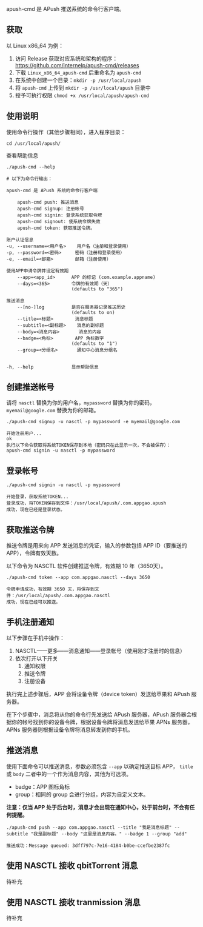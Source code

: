 apush-cmd 是 APush 推送系统的命令行客户端。

## 获取

以 Linux x86_64 为例：

1. 访问 Release 获取对应系统和架构的程序：https://github.com/internelp/apush-cmd/releases
2. 下载 `Linux_x86_64_apush-cmd` 后重命名为 `apush-cmd`
3. 在系统中创建一个目录：`mkdir -p /usr/local/apush`
4. 将 `apush-cmd` 上传到 `mkdir -p /usr/local/apush` 目录中
5. 授予可执行权限 `chmod +x /usr/local/apush/apush-cmd`

## 使用说明

使用命令行操作（其他步骤相同），进入程序目录：

```
cd /usr/local/apush/
```

查看帮助信息

```
./apush-cmd --help

# 以下为命令行输出：

apush-cmd 是 APush 系统的命令行客户端

	apush-cmd push: 推送消息
	apush-cmd signup: 注册帐号
	apush-cmd signin: 登录系统获取令牌
	apush-cmd signout: 使系统令牌失效
	apush-cmd token: 获取推送令牌。

账户认证信息
-u, --username=<用户名>    用户名（注册和登录使用）
-p, --password=<密码>     密码（注册和登录使用）
-e, --email=<邮箱>        邮箱（注册使用）

使用APP申请令牌并设定有效期
    --app=<app_id>      APP 的标记 (com.example.appname)
    --days=<365>        令牌的有效期（天）
                        (defaults to "365")

推送消息
    --[no-]log          是否在服务器记录推送历史
                        (defaults to on)
    --title=<标题>        消息标题
    --subtitle=<副标题>    消息的副标题
    --body=<消息内容>       消息的内容
    --badge=<角标>        APP 角标数字
                        (defaults to "1")
    --group=<分组名>       通知中心消息分组名


-h, --help              显示帮助信息
```

## 创建推送帐号

请将 `nasctl` 替换为你的用户名，`mypassword` 替换为你的密码，`myemail@google.com` 替换为你的邮箱。

```
./apush-cmd signup -u nasctl -p mypassword -e myemail@google.com
```

```
开始注册用户...
ok
执行以下命令获取将系统TOKEN保存到本地（密码只在此显示一次，不会被保存）：
apush-cmd signin -u nasctl -p mypassword
```

## 登录帐号

```
./apush-cmd signin -u nasctl -p mypassword
```

```
开始登录，获取系统TOKEN...
登录成功，将TOKEN保存到文件：/usr/local/apush/.com.appgao.apush
成功，现在已经是登录状态。
```

## 获取推送令牌

推送令牌是用来向 APP 发送消息的凭证，输入的参数包括 APP ID（要推送的APP），令牌有效天数。

以下命令为 NASCTL 软件创建推送令牌，有效期 10 年（3650天）。

```
./apush-cmd token --app com.appgao.nasctl --days 3650
```

```
令牌申请成功，有效期 3650 天，将保存到文件：/usr/local/apush/.com.appgao.nasctl
成功，现在已经可以推送。
```

## 手机注册通知

以下步骤在手机中操作：
1. NASCTL——更多——消息通知——登录帐号（使用刚才注册时的信息）
2. 依次打开以下开关
   1. 通知权限
   2. 推送令牌
   3. 注册设备

执行完上述步骤后，APP 会将设备令牌（device token）发送给苹果和 APush 服务器。

在下个步骤中，消息将从你的命令行先发送给 APush 服务器，APush 服务器会根据你的帐号找到你的设备令牌，根据设备令牌将消息发送给苹果 APNs 服务器，APNs 服务器则根据设备令牌将消息转发到你的手机。

## 推送消息

使用下面命令可以推送消息，参数必须包含 `--app` 以确定推送目标 APP， `title` 或 `body` 二者中的一个作为消息内容，其他为可选项。

- badge：APP 图标角标
- group：相同的 group 会进行分组，内容为自定义文本。

**注意：仅当 APP 处于后台时，消息才会出现在通知中心，处于前台时，不会有任何提醒。**

```
./apush-cmd push --app com.appgao.nasctl --title "我是消息标题" --subtitle "我是副标题" --body "这里是消息内容。" --badge 1 --group "add"
```

```
推送成功：Message queued: 3dff797c-7e16-4184-b0be-ccefbe2387fc
```
## 使用 NASCTL 接收 qbitTorrent 消息
待补充

## 使用 NASCTL 接收 tranmission 消息
待补充

